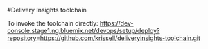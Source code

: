 #Delivery Insights toolchain


To invoke the toolchain directly: https://dev-console.stage1.ng.bluemix.net/devops/setup/deploy?repository=https://github.com/krissell/deliveryinsights-toolchain.git
